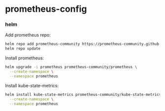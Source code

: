 # prometheus-config

### helm

Add prometheus repo:
```bash
helm repo add prometheus-community https://prometheus-community.github.io/helm-charts
helm repo update
```

Install prometheus:
```bash
helm upgrade -i prometheus prometheus-community/prometheus \
  --create-namespace \
  --namespace prometheus
```

Install kube-state-metrics:
```bash
helm install kube-state-metrics prometheus-community/kube-state-metrics \
  --create-namespace \
  --namespace prometheus
```
